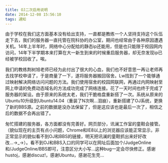 ```yaml
---
title: OJ二次启用说明
date: 2014-12-08 15:56:10
tags: 通知
---
```


由于学校在我们这方面基本没有给出支持，一直都是教练一个人坚持支持这个队伍走下去，我们的服务器一直托管在院科协的办公室，期间也经常由于各种原因遭遇关机。14年上半年时，网络中心分配给的静态ip还能用，但是也只能限于校园网内访问，14年下半学期本来打算在大一新生到来的时候重启服务器，却无奈发现ip已经被学校回收了。唉。

我们的教练荆树旭老师已经为此付出了很大的心血，我们也不好意思一再让老师再去找学校申请了，于是商量了一下，遂将服务器搬回宿舍。Lw找到了一个能够通过映射解决网络访问问题的方法。我们使用宿舍的校园网联网，再通过内网映射至网上申请的免费动态域名的方法成功完成了网络连接。花了一天时间也终于完成了服务器的架设。由于原来的系统太老，我们干脆格盘重新搭了一次。系统从原来的Ubuntu10升级到Ubuntu14.04（重装了N次啊...泪崩），重新搭建了OJ系统，更换了新的BBS源。之前的数据是没办法保留了，但是这应该也是最后一次了，相信之后的数据不会再出错了。

匆忙搭建的服务器，各方面都没有完善好。网页部分，讯澜工作室的童鞋会接管。（貌似现在的主页有点小问题，Chrome和IE8以上的浏览器应该能正常显示，非正常显示的貌似看不到OJ和BBS的链接，明天把讯澜的童鞋抓出来好好改改...→_→）。看不到OJ和BBS入口的同学可以在网址后面加个/JudgeOnline和/JudgeOnline/BBS即可，注意区分大小写...这种bug一定会尽快修正。感谢hustoj，感谢discuz!，感谢Ubuntu，感谢花生壳...
